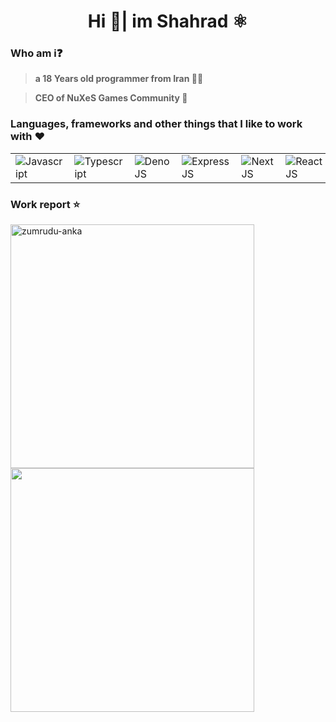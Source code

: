 <h1 align="middle">Hi 👋| im Shahrad ⚛️</h1>

<h3><bold>Who am i❓</bold></h3>

> **a 18 Years old programmer from Iran 🧑‍💻**

> **CEO of NuXeS Games Community 🎩**

<h3>Languages, frameworks and other things that I like to work with ❤️</h3>
<table align="middle">
  <tr>
    <td>
       <img src="https://skillicons.dev/icons?i=js" alt="Javascript" />
    </td>
    <td>
       <img src="https://skillicons.dev/icons?i=ts" alt="Typescript" />
    </td>
        <td>
       <img src="https://skillicons.dev/icons?i=deno"  alt="DenoJS" />
    </td>
    <td>
       <img src="https://skillicons.dev/icons?i=expressjs"  alt="ExpressJS" />
    </td>
    <td>
       <img src="https://skillicons.dev/icons?i=nextjs"  alt="NextJS" />
    </td>
    <td>
       <img src="https://skillicons.dev/icons?i=react"  alt="ReactJS" />
    </td>
    <td>
       <img src="https://skillicons.dev/icons?i=tailwind"  alt="TailWindCSS" />
    </td>
    <td>
       <img src="https://skillicons.dev/icons?i=cs" alt="C#" />
    </td>
    <td>
       <img src="https://skillicons.dev/icons?i=net" alt=".NET" />
    </td>
    <td>
       <img src="https://skillicons.dev/icons?i=lua"  alt="Lua" />
    </td>
  </tr>
</table>
<h3>Work report ⭐</h3>
<div align=left>
    <img align="center" width=390 src="https://github-readme-streak-stats.herokuapp.com/?user=ITSHahrad&theme=vue-dark&hide_border=true" alt="zumrudu-anka" />
    &nbsp;
  <img align="center" width=390 src="https://github-readme-stats.vercel.app/api?username=ITSHahrad&theme=vue-dark&show_icons=true&hide_border=true&count_private=true" />
</div>
